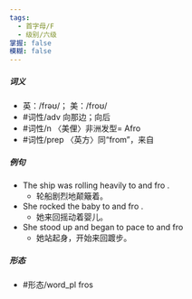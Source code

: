 ```yaml
---
tags:
  - 首字母/F
  - 级别/六级
掌握: false
模糊: false
---
```

##### 词义
- 英：/frəʊ/； 美：/froʊ/
- #词性/adv  向那边；向后
- #词性/n  〈美俚〉非洲发型= Afro
- #词性/prep  〈英方〉同“from”，来自
##### 例句
- The ship was rolling heavily to and fro .
	- 轮船剧烈地颠簸着。
- She rocked the baby to and fro .
	- 她来回摇动着婴儿。
- She stood up and began to pace to and fro
	- 她站起身，开始来回踱步。
##### 形态
- #形态/word_pl fros
